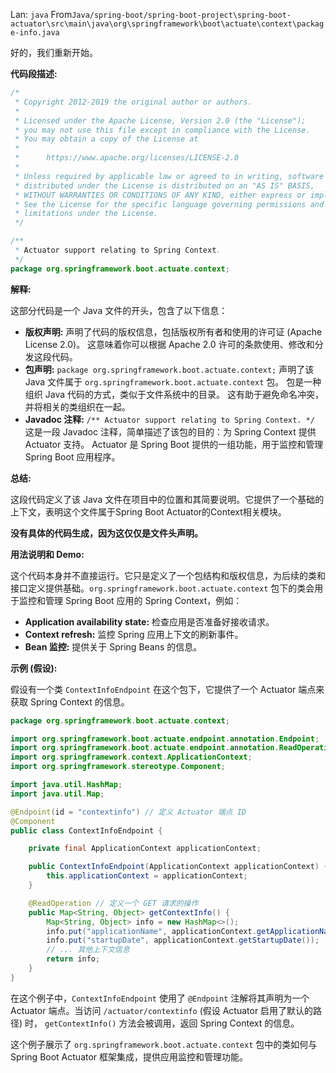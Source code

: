 Lan: `java` From`Java/spring-boot/spring-boot-project\spring-boot-actuator\src\main\java\org\springframework\boot\actuate\context\package-info.java`

好的，我们重新开始。

**代码段描述:**

```java
/*
 * Copyright 2012-2019 the original author or authors.
 *
 * Licensed under the Apache License, Version 2.0 (the "License");
 * you may not use this file except in compliance with the License.
 * You may obtain a copy of the License at
 *
 *      https://www.apache.org/licenses/LICENSE-2.0
 *
 * Unless required by applicable law or agreed to in writing, software
 * distributed under the License is distributed on an "AS IS" BASIS,
 * WITHOUT WARRANTIES OR CONDITIONS OF ANY KIND, either express or implied.
 * See the License for the specific language governing permissions and
 * limitations under the License.
 */

/**
 * Actuator support relating to Spring Context.
 */
package org.springframework.boot.actuate.context;
```

**解释:**

这部分代码是一个 Java 文件的开头，包含了以下信息：

*   **版权声明:**  声明了代码的版权信息，包括版权所有者和使用的许可证 (Apache License 2.0)。 这意味着你可以根据 Apache 2.0 许可的条款使用、修改和分发这段代码。
*   **包声明:** `package org.springframework.boot.actuate.context;`  声明了该 Java 文件属于 `org.springframework.boot.actuate.context` 包。 包是一种组织 Java 代码的方式，类似于文件系统中的目录。  这有助于避免命名冲突，并将相关的类组织在一起。
*   **Javadoc 注释:** `/** Actuator support relating to Spring Context. */` 这是一段 Javadoc 注释，简单描述了该包的目的：为 Spring Context 提供 Actuator 支持。  Actuator 是 Spring Boot 提供的一组功能，用于监控和管理 Spring Boot 应用程序。

**总结:**

这段代码定义了该 Java 文件在项目中的位置和其简要说明。它提供了一个基础的上下文，表明这个文件属于Spring Boot Actuator的Context相关模块。

**没有具体的代码生成，因为这仅仅是文件头声明。**

**用法说明和 Demo:**

这个代码本身并不直接运行。它只是定义了一个包结构和版权信息，为后续的类和接口定义提供基础。`org.springframework.boot.actuate.context` 包下的类会用于监控和管理 Spring Boot 应用的 Spring Context，例如：

*   **Application availability state:** 检查应用是否准备好接收请求。
*   **Context refresh:**  监控 Spring 应用上下文的刷新事件。
*   **Bean 监控:** 提供关于 Spring Beans 的信息。

**示例 (假设):**

假设有一个类 `ContextInfoEndpoint` 在这个包下，它提供了一个 Actuator 端点来获取 Spring Context 的信息。

```java
package org.springframework.boot.actuate.context;

import org.springframework.boot.actuate.endpoint.annotation.Endpoint;
import org.springframework.boot.actuate.endpoint.annotation.ReadOperation;
import org.springframework.context.ApplicationContext;
import org.springframework.stereotype.Component;

import java.util.HashMap;
import java.util.Map;

@Endpoint(id = "contextinfo") // 定义 Actuator 端点 ID
@Component
public class ContextInfoEndpoint {

    private final ApplicationContext applicationContext;

    public ContextInfoEndpoint(ApplicationContext applicationContext) {
        this.applicationContext = applicationContext;
    }

    @ReadOperation // 定义一个 GET 请求的操作
    public Map<String, Object> getContextInfo() {
        Map<String, Object> info = new HashMap<>();
        info.put("applicationName", applicationContext.getApplicationName());
        info.put("startupDate", applicationContext.getStartupDate());
        // ... 其他上下文信息
        return info;
    }
}
```

在这个例子中，`ContextInfoEndpoint`  使用了 `@Endpoint` 注解将其声明为一个 Actuator 端点。当访问 `/actuator/contextinfo`  (假设 Actuator 启用了默认的路径) 时， `getContextInfo()` 方法会被调用，返回 Spring Context 的信息。

这个例子展示了 `org.springframework.boot.actuate.context` 包中的类如何与 Spring Boot Actuator 框架集成，提供应用监控和管理功能。
